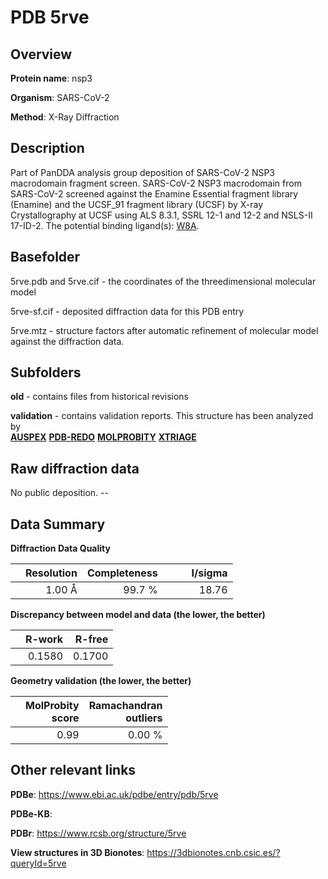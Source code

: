 # PDB 5rve

## Overview

**Protein name**: nsp3

**Organism**: SARS-CoV-2

**Method**: X-Ray Diffraction

## Description

Part of PanDDA analysis group deposition of SARS-CoV-2 NSP3 macrodomain fragment screen. SARS-CoV-2 NSP3 macrodomain from SARS-CoV-2 screened against the Enamine Essential fragment library (Enamine) and the UCSF_91 fragment library (UCSF) by X-ray Crystallography at UCSF using ALS 8.3.1, SSRL 12-1 and 12-2 and NSLS-II 17-ID-2. The potential binding ligand(s): [W8A](https://www.rcsb.org/ligand/W8A).

## Basefolder

5rve.pdb and 5rve.cif - the coordinates of the threedimensional molecular model

5rve-sf.cif - deposited diffraction data for this PDB entry

5rve.mtz - structure factors after automatic refinement of molecular model against the diffraction data.

## Subfolders



**old** - contains files from historical revisions

**validation** - contains validation reports. This structure has been analyzed by <br>[**AUSPEX**](https://github.com/thorn-lab/coronavirus_structural_task_force/tree/master/pdb/nsp3/SARS-CoV-2/5rve/validation/auspex) [**PDB-REDO**](https://github.com/thorn-lab/coronavirus_structural_task_force/tree/master/pdb/nsp3/SARS-CoV-2/5rve/validation/pdb-redo) [**MOLPROBITY**](https://github.com/thorn-lab/coronavirus_structural_task_force/tree/master/pdb/nsp3/SARS-CoV-2/5rve/validation/molprobity) [**XTRIAGE**](https://github.com/thorn-lab/coronavirus_structural_task_force/blob/master/pdb/nsp3/SARS-CoV-2/5rve/validation/Xtriage_output.log)  



## Raw diffraction data

No public deposition. --<br> 

## Data Summary
**Diffraction Data Quality**

|   | Resolution | Completeness| I/sigma |
|---|-------------:|----------------:|--------------:|
|   |1.00 Å|99.7  %|<img width=50/>18.76|

**Discrepancy between model and data (the lower, the better)**

|   | **R-work**| **R-free**   
|---|-------------:|----------------:|           
||  0.1580|  0.1700|

**Geometry validation (the lower, the better)**

|   |**MolProbity<br>score**| **Ramachandran<br>outliers** 
|---|-------------:|----------------:|
||  0.99|  0.00 %|

 

 



## Other relevant links 
**PDBe**:  https://www.ebi.ac.uk/pdbe/entry/pdb/5rve

**PDBe-KB**:  
 
**PDBr**: https://www.rcsb.org/structure/5rve 

**View structures in 3D Bionotes**: https://3dbionotes.cnb.csic.es/?queryId=5rve

